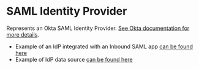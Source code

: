 # SAML Identity Provider


Represents an Okta SAML Identity Provider. [See Okta documentation for more details](https://developer.okta.com/docs/api/resources/idps/#add-saml-2-0-identity-provider).

* Example of an IdP integrated with an Inbound SAML app [can be found here](./basic.tf)
* Example of IdP data source [can be found here](./datasource.tf)
